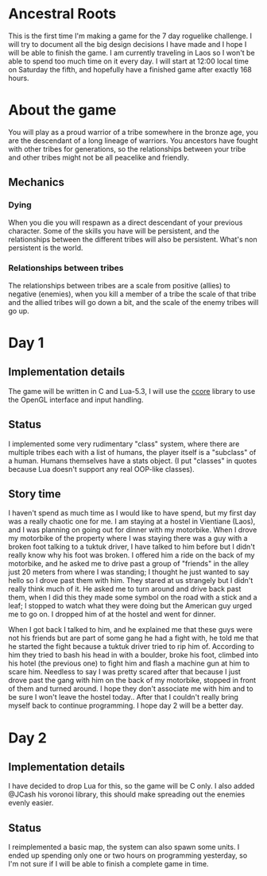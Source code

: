 # Ancestral Roots
This is the first time I'm making a game for the 7 day roguelike challenge. I will try to document all the big design decisions I have made and I hope I will be able to finish the game. I am currently traveling in Laos so I won't be able to spend too much time on it every day. I will start at 12:00 local time on Saturday the fifth, and hopefully have a finished game after exactly 168 hours.

# About the game
You will play as a proud warrior of a tribe somewhere in the bronze age, you are the descendant of a long lineage of warriors. You ancestors have fought with other tribes for generations, so the relationships between your tribe and other tribes might not be all peacelike and friendly.
## Mechanics
### Dying
When you die you will respawn as a direct descendant of your previous character. Some of the skills you have will be persistent, and the relationships between the different tribes will also be persistent. What's non persistent is the world.
### Relationships between tribes
The relationships between tribes are a scale from positive (allies) to negative (enemies), when you kill a member of a tribe the scale of that tribe and the allied tribes will go down a bit, and the scale of the enemy tribes will go up.

# Day 1
## Implementation details
The game will be written in C and Lua-5.3, I will use the [ccore](http://github.com/ccore/ccore) library to use the OpenGL interface and input handling.
## Status
I implemented some very rudimentary "class" system, where there are multiple tribes each with a list of humans, the player itself is a "subclass" of a human. Humans themselves have a stats object. (I put "classes" in quotes because Lua doesn't support any real OOP-like classes). 

## Story time
I haven't spend as much time as I would like to have spend, but my first day was a really chaotic one for me. I am staying at a hostel in Vientiane (Laos), and I was planning on going out for dinner with my motorbike. When I drove my motorbike of the property where I was staying there was a guy with a broken foot talking to a tuktuk driver, I have talked to him before but I didn't really know why his foot was broken. I offered him a ride on the back of my motorbike, and he asked me to drive past a group of "friends" in the alley just 20 meters from where I was standing; I thought he just wanted to say hello so I drove past them with him. They stared at us strangely but I didn't really think much of it. He asked me to turn around and drive back past them, when I did this they made some symbol on the road with a stick and a leaf; I stopped to watch what they were doing but the American guy urged me to go on. I dropped him of at the hostel and went for dinner.

When I got back I talked to him, and he explained me that these guys were not his friends but are part of some gang he had a fight with, he told me that he started the fight because a tuktuk driver tried to rip him of. According to him they tried to bash his head in with a boulder, broke his foot, climbed into his hotel (the previous one) to fight him and flash a machine gun at him to scare him. Needless to say I was pretty scared after that because I just drove past the gang with him on the back of my motorbike, stopped in front of them and turned around. I hope they don't associate me with him and to be sure I won't leave the hostel today.. After that I couldn't really bring myself back to continue programming. I hope day 2 will be a better day.

# Day 2
## Implementation details
I have decided to drop Lua for this, so the game will be C only. I also added @JCash his voronoi library, this should make spreading out the enemies evenly easier.
## Status
I reimplemented a basic map, the system can also spawn some units. I ended up spending only one or two hours on programming yesterday, so I'm not sure if I will be able to finish a complete game in time.
